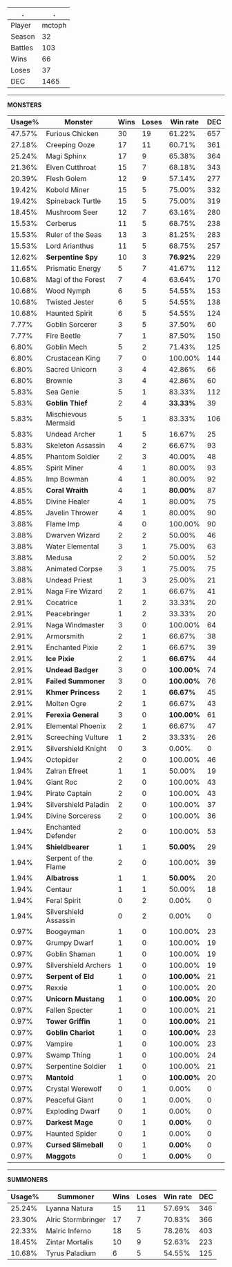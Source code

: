 .|.
|-|-
Player|mctoph
Season|32
Battles|103
Wins|66
Loses|37
DEC|1465

---
**MONSTERS**

Usage%|Monster|Wins|Loses|Win rate|DEC|
-|-|-|-|-|-|
47.57%|Furious Chicken|30|19|61.22%|657|
27.18%|Creeping Ooze|17|11|60.71%|361|
25.24%|Magi Sphinx|17|9|65.38%|364|
21.36%|Elven Cutthroat|15|7|68.18%|343|
20.39%|Flesh Golem|12|9|57.14%|277|
19.42%|Kobold Miner|15|5|75.00%|332|
19.42%|Spineback Turtle|15|5|75.00%|319|
18.45%|Mushroom Seer|12|7|63.16%|280|
15.53%|Cerberus|11|5|68.75%|238|
15.53%|Ruler of the Seas|13|3|81.25%|283|
15.53%|Lord Arianthus|11|5|68.75%|257|
12.62%|**Serpentine Spy**|10|3|**76.92%**|229|
11.65%|Prismatic Energy|5|7|41.67%|112|
10.68%|Magi of the Forest|7|4|63.64%|170|
10.68%|Wood Nymph|6|5|54.55%|153|
10.68%|Twisted Jester|6|5|54.55%|138|
10.68%|Haunted Spirit|6|5|54.55%|124|
7.77%|Goblin Sorcerer|3|5|37.50%|60|
7.77%|Fire Beetle|7|1|87.50%|150|
6.80%|Goblin Mech|5|2|71.43%|125|
6.80%|Crustacean King|7|0|100.00%|144|
6.80%|Sacred Unicorn|3|4|42.86%|66|
6.80%|Brownie|3|4|42.86%|60|
5.83%|Sea Genie|5|1|83.33%|112|
5.83%|**Goblin Thief**|2|4|**33.33%**|39|
5.83%|Mischievous Mermaid|5|1|83.33%|106|
5.83%|Undead Archer|1|5|16.67%|25|
5.83%|Skeleton Assassin|4|2|66.67%|93|
4.85%|Phantom Soldier|2|3|40.00%|48|
4.85%|Spirit Miner|4|1|80.00%|93|
4.85%|Imp Bowman|4|1|80.00%|92|
4.85%|**Coral Wraith**|4|1|**80.00%**|87|
4.85%|Divine Healer|4|1|80.00%|75|
4.85%|Javelin Thrower|4|1|80.00%|90|
3.88%|Flame Imp|4|0|100.00%|90|
3.88%|Dwarven Wizard|2|2|50.00%|46|
3.88%|Water Elemental|3|1|75.00%|63|
3.88%|Medusa|2|2|50.00%|52|
3.88%|Animated Corpse|3|1|75.00%|75|
3.88%|Undead Priest|1|3|25.00%|21|
2.91%|Naga Fire Wizard|2|1|66.67%|41|
2.91%|Cocatrice|1|2|33.33%|20|
2.91%|Peacebringer|1|2|33.33%|20|
2.91%|Naga Windmaster|3|0|100.00%|64|
2.91%|Armorsmith|2|1|66.67%|38|
2.91%|Enchanted Pixie|2|1|66.67%|39|
2.91%|**Ice Pixie**|2|1|**66.67%**|44|
2.91%|**Undead Badger**|3|0|**100.00%**|74|
2.91%|**Failed Summoner**|3|0|**100.00%**|76|
2.91%|**Khmer Princess**|2|1|**66.67%**|45|
2.91%|Molten Ogre|2|1|66.67%|43|
2.91%|**Ferexia General**|3|0|**100.00%**|61|
2.91%|Elemental Phoenix|2|1|66.67%|47|
2.91%|Screeching Vulture|1|2|33.33%|26|
2.91%|Silvershield Knight|0|3|0.00%|0|
1.94%|Octopider|2|0|100.00%|46|
1.94%|Zalran Efreet|1|1|50.00%|19|
1.94%|Giant Roc|2|0|100.00%|43|
1.94%|Pirate Captain|2|0|100.00%|43|
1.94%|Silvershield Paladin|2|0|100.00%|37|
1.94%|Divine Sorceress|2|0|100.00%|36|
1.94%|Enchanted Defender|2|0|100.00%|53|
1.94%|**Shieldbearer**|1|1|**50.00%**|29|
1.94%|Serpent of the Flame|2|0|100.00%|39|
1.94%|**Albatross**|1|1|**50.00%**|20|
1.94%|Centaur|1|1|50.00%|18|
1.94%|Feral Spirit|0|2|0.00%|0|
1.94%|Silvershield Assassin|0|2|0.00%|0|
0.97%|Boogeyman|1|0|100.00%|23|
0.97%|Grumpy Dwarf|1|0|100.00%|19|
0.97%|Goblin Shaman|1|0|100.00%|19|
0.97%|Silvershield Archers|1|0|100.00%|19|
0.97%|**Serpent of Eld**|1|0|**100.00%**|21|
0.97%|Rexxie|1|0|100.00%|20|
0.97%|**Unicorn Mustang**|1|0|**100.00%**|20|
0.97%|Fallen Specter|1|0|100.00%|21|
0.97%|**Tower Griffin**|1|0|**100.00%**|21|
0.97%|**Goblin Chariot**|1|0|**100.00%**|23|
0.97%|Vampire|1|0|100.00%|23|
0.97%|Swamp Thing|1|0|100.00%|24|
0.97%|Serpentine Soldier|1|0|100.00%|21|
0.97%|**Mantoid**|1|0|**100.00%**|20|
0.97%|Crystal Werewolf|0|1|0.00%|0|
0.97%|Peaceful Giant|0|1|0.00%|0|
0.97%|Exploding Dwarf|0|1|0.00%|0|
0.97%|**Darkest Mage**|0|1|**0.00%**|0|
0.97%|Haunted Spider|0|1|0.00%|0|
0.97%|**Cursed Slimeball**|0|1|**0.00%**|0|
0.97%|**Maggots**|0|1|**0.00%**|0|

---
**SUMMONERS**

Usage%|Summoner|Wins|Loses|Win rate|DEC|
-|-|-|-|-|-|
25.24%|Lyanna Natura|15|11|57.69%|346|
23.30%|Alric Stormbringer|17|7|70.83%|366|
22.33%|Malric Inferno|18|5|78.26%|403|
18.45%|Zintar Mortalis|10|9|52.63%|223|
10.68%|Tyrus Paladium|6|5|54.55%|125|
